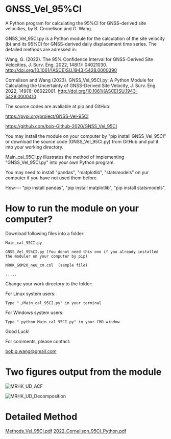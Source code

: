 # GNSS_Vel_95%CI
A Python program for calculating the 95%CI for GNSS-derived site velocities, by B. Cornelison and G. Wang.

GNSS_Vel_95CI.py is a Python module for the calculation of the site velocity (b) and its 95%CI for GNSS-derived daily displacement time series.
The detailed methods are adressed in:

Wang, G. (2022). The 95% Confidence Interval for GNSS-Derived Site Velocities, J. Surv. Eng. 2022, 148(1): 04021030. 
http://doi.org/10.1061/(ASCE)SU.1943-5428.0000390

Cornelison and Wang (2023). GNSS_Vel_95CI.py: A Python Module for Calculating the Uncertainty of GNSS-Derived Site Velocity, J. Surv. Eng. 2022, 149(1): 06022001. http://doi.org/10.1061/(ASCE)SU.1943-5428.0000410

The source codes are avaliable at pip and GitHub:

https://pypi.org/project/GNSS-Vel-95CI

https://github.com/bob-Github-2020/GNSS_Vel_95CI

You may install the module on your computer by "pip install GNSS_Vel_95CI" or download the source code (GNSS_Vel_95CI.py) from GitHub and put it into your working directory.

Main_cal_95CI.py illustrates the method of implementing "GNSS_Vel_95CI.py" into your own Python program.

You may need to install "pandas", "matplotlib", "statsmodels" on yur computer if you have not used them before.

How--- "pip install pandas", "pip install matplotlib", "pip install statsmodels".


# How to run the module on your computer? 

Download following files into a folder:

    Main_cal_95CI.py

    GNSS_Vel_95%CI.py (You donot need this one if you already installed the moduler on your computer by pip)

    MRHK_GOM20_neu_cm.col  (sample file)

    .....

Change your work directory to the folder:

For Linux system users:

    Type "./Main_cal_95CI.py" in your terminal

For Windows system users:

    Type " python Main_cal_95CI.py" in your CMD window


Good Luck!

For comments, please contact:

bob.g.wang@gmail.com


# Two figures output from the module

![MRHK_UD_ACF](https://user-images.githubusercontent.com/65426380/167514723-83626229-3c40-4256-8bbc-f22d2082bd98.png)

![MRHK_UD_Decomposition](https://user-images.githubusercontent.com/65426380/181590972-d1e231c7-b95f-499a-836f-0e9c0dee0903.png)



# Detailed Method

[Methods_Vel_95CI.pdf](https://github.com/bob-Github-2020/GNSS_Vel_95CI/files/7664316/Methods_Vel_95CI.pdf)
[2022_Cornelison_95CI_Python.pdf](https://github.com/bob-Github-2020/GNSS_Vel_95CI/files/9590444/2022_Cornelison_95CI_Python.pdf)

